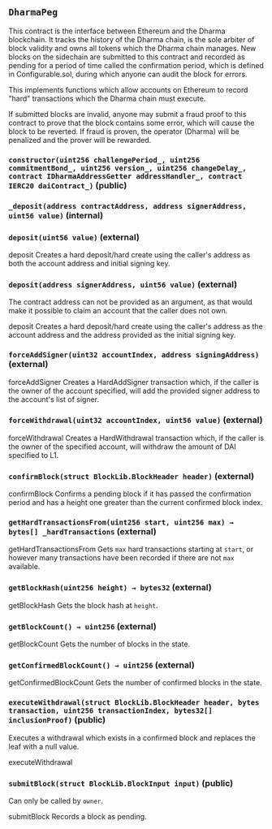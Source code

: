 ## `DharmaPeg`

This contract is the interface between Ethereum and the Dharma blockchain.
It tracks the history of the Dharma chain, is the sole arbiter of block validity
and owns all tokens which the Dharma chain manages.
New blocks on the sidechain are submitted to this contract and recorded as pending
for a period of time called the confirmation period, which is defined in Configurable.sol,
during which anyone can audit the block for errors.

This implements functions which allow accounts on Ethereum to record "hard" transactions
which the Dharma chain must execute.

If submitted blocks are invalid, anyone may submit a fraud proof to this contract to prove
that the block contains some error, which will cause the block to be reverted.
If fraud is proven, the operator (Dharma) will be penalized and the prover will be rewarded.

### `constructor(uint256 challengePeriod_, uint256 commitmentBond_, uint256 version_, uint256 changeDelay_, contract IDharmaAddressGetter addressHandler_, contract IERC20 daiContract_)` (public)

### `_deposit(address contractAddress, address signerAddress, uint56 value)` (internal)

### `deposit(uint56 value)` (external)

deposit
Creates a hard deposit/hard create using the caller's address
as both the account address and initial signing key.

### `deposit(address signerAddress, uint56 value)` (external)

The contract address can not be provided as an argument,
as that would make it possible to claim an account that the caller
does not own.

deposit
Creates a hard deposit/hard create using the caller's address as the
account address and the address provided as the initial signing key.

### `forceAddSigner(uint32 accountIndex, address signingAddress)` (external)

forceAddSigner
Creates a HardAddSigner transaction which, if the caller is the owner
of the account specified, will add the provided signer address to the
account's list of signer.

### `forceWithdrawal(uint32 accountIndex, uint56 value)` (external)

forceWithdrawal
Creates a HardWithdrawal transaction which, if the caller is the
owner of the specified account, will withdraw the amount of DAI
specified to L1.

### `confirmBlock(struct BlockLib.BlockHeader header)` (external)

confirmBlock
Confirms a pending block if it has passed the confirmation period
and has a height one greater than the current confirmed block index.

### `getHardTransactionsFrom(uint256 start, uint256 max) → bytes[] _hardTransactions` (external)

getHardTransactionsFrom
Gets `max` hard transactions starting at `start`, or however
many transactions have been recorded if there are not `max` available.

### `getBlockHash(uint256 height) → bytes32` (external)

getBlockHash
Gets the block hash at `height`.

### `getBlockCount() → uint256` (external)

getBlockCount
Gets the number of blocks in the state.

### `getConfirmedBlockCount() → uint256` (external)

getConfirmedBlockCount
Gets the number of confirmed blocks in the state.

### `executeWithdrawal(struct BlockLib.BlockHeader header, bytes transaction, uint256 transactionIndex, bytes32[] inclusionProof)` (public)

Executes a withdrawal which exists in a confirmed block and
replaces the leaf with a null value.

executeWithdrawal

### `submitBlock(struct BlockLib.BlockInput input)` (public)

Can only be called by `owner`.

submitBlock
Records a block as pending.
